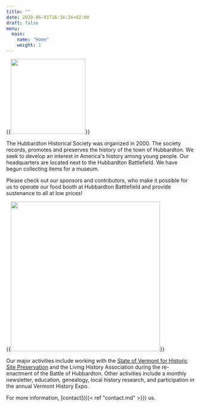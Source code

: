 ```yaml
---
title: ""
date: 2020-06-01T16:16:24+02:00
draft: false
menu:
  main:
    name: "Home"
    weight: 1
---
```


{{<image float="right" width="200px"  src="img/logo_transparent.svg" >}}

The Hubbardton Historical Society was organized in 2000. The society records, promotes and preserves the history of the town of Hubbardton. We seek to develop an interest in America's history among young people.  Our headquarters are located next to the Hubbardton Battlefield. We have begun collecting items for a museum.  

Please check out our sponsors and contributors, who make it possible for us to operate our food booth at Hubbardton Battlefield and provide sustenance to all at low prices!

{{<image float="left" width="400px" frame="true" caption="View of Hubbardton" src="img/banner.png" >}}

Our major activities include working with the [State of Vermont for Historic Site Preservation](https://historicsites.vermont.gov/) and the Living History Association during the re-enactment of the Battle of Hubbardton. Other activities include a monthly newsletter, education, genealogy, local history research, and participation in the annual Vermont History Expo.

For more information, [contact]({{< ref "contact.md" >}}) us.
